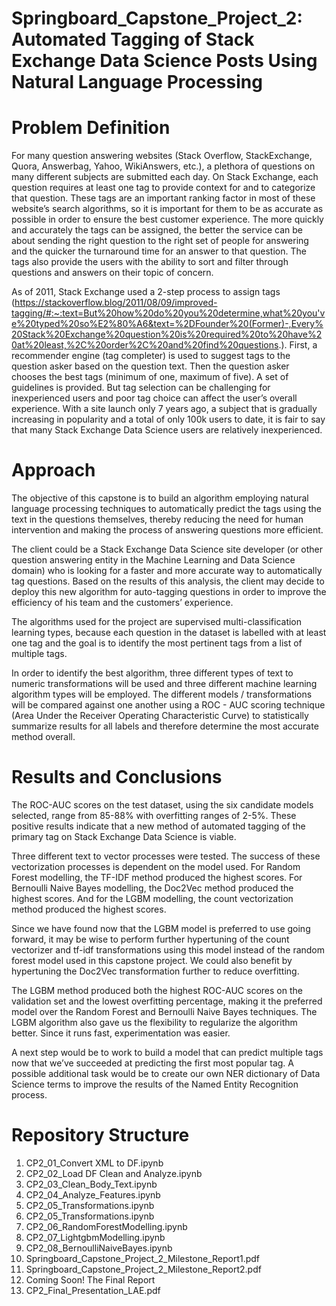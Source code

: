 # Springboard_Capstone_Project_2: Automated Tagging of Stack Exchange Data Science Posts Using Natural Language Processing

# Problem Definition

For many question answering websites (Stack Overflow, StackExchange, Quora, Answerbag, Yahoo, WikiAnswers, etc.), a plethora of questions on many different subjects are submitted each day.  On Stack Exchange, each question requires at least one tag to provide context for and to categorize that question. These tags are an important ranking factor in most of these website’s  search algorithms, so it is important for them to be as accurate as possible in order to ensure the best customer experience.  The more quickly and accurately the tags can be assigned, the better the service can be about sending the right question to the right set of people for answering and the quicker the turnaround time for an answer to that question.  The tags also provide the users with the ability to sort and filter through questions and answers on their topic of concern. 

As of 2011, Stack Exchange used a 2-step process to assign tags (https://stackoverflow.blog/2011/08/09/improved-tagging/#:~:text=But%20how%20do%20you%20determine,what%20you've%20typed%20so%E2%80%A6&text=%2DFounder%20(Former)-,Every%20Stack%20Exchange%20question%20is%20required%20to%20have%20at%20least,%2C%20order%2C%20and%20find%20questions.).  First, a recommender engine (tag completer) is used to suggest tags to the question asker based on the question text.  Then the question asker chooses the best tags (minimum of one, maximum of five).  A set of guidelines is provided. But tag selection can be challenging for inexperienced users and poor tag choice can affect the user’s overall experience.  With a site launch only 7 years ago, a subject that is gradually increasing in popularity and a total of only 100k users to date, it is fair to say that many Stack Exchange Data Science users are relatively inexperienced.

# Approach
The objective of this capstone is to build an algorithm employing natural language processing techniques to automatically predict the tags using the text in the questions themselves, thereby reducing the need for human intervention and making the process of answering questions more efficient.

The client could be a Stack Exchange Data Science site developer (or other question answering entity in the Machine Learning and Data Science domain) who is looking for a faster and more accurate way to automatically tag questions.  Based on the results of this analysis, the client may decide to deploy this new algorithm for auto-tagging questions in order to improve the efficiency of his team and the customers’ experience.

The algorithms used for the project are supervised multi-classification learning types, because each question in the dataset is labelled with at least one tag and the goal is to identify the most pertinent tags from a list of multiple tags.

In order to identify the best algorithm, three different types of text to numeric transformations will be used and three different machine learning algorithm types will be employed.  The different models / transformations will be compared against one another using a ROC - AUC scoring technique (Area Under the Receiver Operating Characteristic Curve) to statistically summarize results for all labels and therefore determine the most accurate method overall.

# Results and Conclusions

The ROC-AUC scores on the test dataset, using the six candidate models selected, range from 85-88% with overfitting ranges of 2-5%.  These positive results indicate that a new method of automated tagging of the primary tag on Stack Exchange Data Science is viable.  

Three different text to vector processes were tested.  The success of these vectorization processes is dependent on the model used.  For Random Forest modelling, the TF-IDF method produced the highest scores.  For Bernoulli Naive Bayes modelling, the Doc2Vec method produced the highest scores.  And for the LGBM modelling, the count vectorization method produced the highest scores.  

Since we have found now that the LGBM model is preferred to use going forward, it may be wise to perform further hypertuning of the count vectorizer and tf-idf transformations using this model instead of the random forest model used in this capstone project. We could also benefit by hypertuning the Doc2Vec transformation further to reduce overfitting.

The LGBM method produced both the highest ROC-AUC scores on the validation set and the lowest overfitting percentage, making it the preferred model over the Random Forest and Bernoulli Naive Bayes techniques. The LGBM algorithm also gave us the flexibility to regularize the algorithm better.  Since it runs fast, experimentation was easier.

A next step would be to work to build a model that can predict multiple tags now that we’ve succeeded at predicting the first most popular tag.  A possible additional task would be to create our own NER dictionary of Data Science terms to improve the results of the Named Entity Recognition process.

# Repository Structure

1. CP2_01_Convert XML to DF.ipynb
2. CP2_02_Load DF Clean and Analyze.ipynb
3. CP2_03_Clean_Body_Text.ipynb
4. CP2_04_Analyze_Features.ipynb
4. CP2_05_Transformations.ipynb
6. CP2_05_Transformations.ipynb
7. CP2_06_RandomForestModelling.ipynb
8. CP2_07_LightgbmModelling.ipynb
9. CP2_08_BernoulliNaiveBayes.ipynb
10. Springboard_Capstone_Project_2_Milestone_Report1.pdf
11. Springboard_Capstone_Project_2_Milestone_Report2.pdf
12. Coming Soon! The Final Report
13. CP2_Final_Presentation_LAE.pdf
